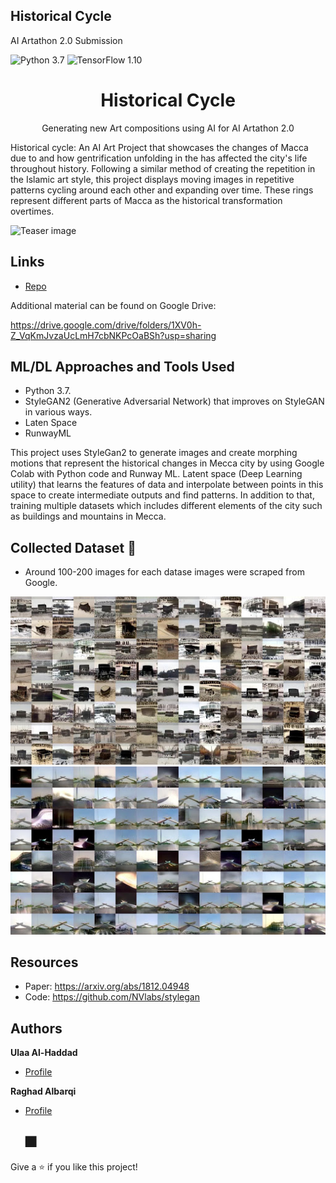 ## Historical Cycle
AI Artathon 2.0 Submission

![Python 3.7](https://img.shields.io/badge/python-3.7-green.svg?style=plastic)
![TensorFlow 1.10](https://img.shields.io/badge/tensorflow-1.10-green.svg?style=plastic)



<h1 align="center">Historical Cycle</h1>

<p align="center">Generating new Art compositions using AI for AI Artathon 2.0</p>


Historical cycle:  An AI Art Project that showcases the changes of Macca due to and how gentrification unfolding in the has affected the city's life throughout history. Following a similar method of creating the repetition in the Islamic art style, this project displays moving images in repetitive patterns cycling around each other and expanding over time. These rings represent different parts of Macca as the historical transformation overtimes. 


![Teaser image](./historical.png)




## Links

- [Repo](https://github.com/Ulaa/Historical-Cycle)

Additional material can be found on Google Drive:

https://drive.google.com/drive/folders/1XV0h-Z_VqKmJvzaUcLmH7cbNKPcOaBSh?usp=sharing





## ML/DL Approaches and Tools Used

- Python 3.7.
- StyleGAN2 (Generative Adversarial Network) that improves on StyleGAN in various ways.
- Laten Space
- RunwayML

This project uses StyleGan2  to generate images and create morphing motions that represent the historical changes in Mecca city by using Google Colab with Python code and  Runway ML. Latent space (Deep Learning utility) that learns the features of data and interpolate between points in this space to create intermediate outputs and find patterns. In addition to that, training multiple datasets which includes different elements of the city such as buildings and mountains in Mecca.


## Collected Dataset 📜
- Around 100-200 images for each datase images were scraped from Google. 

![Teaser image](./StyleGan-tester.jpg)
![Teaser image](./dataset.jpg)


## Resources

- Paper: https://arxiv.org/abs/1812.04948
- Code: https://github.com/NVlabs/stylegan




## Authors

**Ulaa Al-Haddad**

- [Profile](https://github.com/Ulaa)

**Raghad Albarqi**

- [Profile](https://github.com/Raghadalbarqi)



  ## 🎆 

Give a ⭐️ if you like this project! 


  
   










